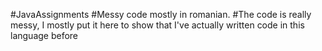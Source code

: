 #JavaAssignments
#Messy code mostly in romanian.
#The code is really messy, I mostly put it here to show that I've actually written code in this language before
